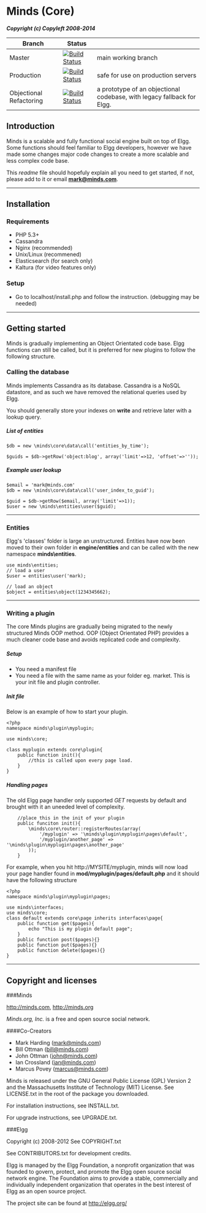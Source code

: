 Minds (Core)
==========

___Copyright (c) Copyleft 2008-2014___

Branch  | Status | |
------------- | ------------- | ----------
Master | [![Build Status](https://magnum.travis-ci.com/Minds/Minds.png?token=vHzWaxguqXbJqkudCFTn&branch=master)](https://magnum.travis-ci.com/Minds/Minds)  | main working branch |
Production | [![Build Status](https://magnum.travis-ci.com/Minds/Minds.png?token=vHzWaxguqXbJqkudCFTn&branch=production)](https://magnum.travis-ci.com/Minds/Minds) | safe for use on production servers
Objectional Refactoring | [![Build Status](https://magnum.travis-ci.com/Minds/Minds.png?token=vHzWaxguqXbJqkudCFTn&branch=objectional-refactoring)](https://magnum.travis-ci.com/Minds/Minds) | a prototype of an objectional codebase, with legacy fallback for Elgg.

## Introduction
Minds is a scalable and fully functional social engine built on top of Elgg. Some functions should feel familiar to Elgg developers, however we have made some changes major code changes to create a more scalable and less complex code base. 

This *readme* file should hopefuly explain all you need to get started, if not, please add to it or email **mark@minds.com**.

----


## Installation
### Requirements
- PHP 5.3+
- Cassandra
- Nginx (recommended)
- Unix/Linux (recommened)
- Elasticsearch (for search only)
- Kaltura (for video features only)

### Setup
- Go to localhost/install.php and follow the instruction. (debugging may be needed)

--------

## Getting started
Minds is gradually implementing an Object Orientated code base. Elgg functions can still be called, but it is preferred for new plugins to follow the following structure.


### Calling the database
Minds implements Cassandra as its database. Cassandra is a NoSQL datastore, and as such we have removed the relational queries used by Elgg. 

You should generally store your indexes on **write** and retrieve later with a lookup query.

##### List of entities
```
$db = new \minds\core\data\call('entities_by_time');

$guids = $db->getRow('object:blog', array('limit'=>12, 'offset'=>''));
```
##### Example user lookup
``` 
$email = 'mark@minds.com'
$db = new \minds\core\data\call('user_index_to_guid');

$guid = $db->getRow($email, array('limit'=>1));
$user = new \minds\entities\user($guid);

```

--------
### Entities
Elgg's 'classes' folder is large an unstructured. Entities have now been moved to their own folder in **engine/entities** and can be called with the new namespace **minds\entities**.

```
use minds\entities;
// load a user
$user = entities\user('mark);

// load an object
$object = entities\object(1234345662);
```

--------
### Writing a plugin
The core Minds plugins are gradually being migrated to the newly structured Minds OOP method. OOP (Object Orientated PHP) provides a much cleaner code base and avoids replicated code and complexity. 

##### Setup
- You need a manifest file
- You need a file with the same name as your folder eg. market. This is your init file and plugin controller.

##### Init file
Below is an example of how to start your plugin.

```
<?php 
namespace minds\plugin\myplugin;

use minds\core;

class myplugin extends core\plugin{
	public function init(){
		//this is called upon every page load. 
	}
}
```
##### Handling pages
The old Elgg page handler only supported *GET* requests by default and brought with it an uneeded level of complexity. 

```
	//place this in the init of your plugin
	public funciton init(){
		\minds\core\router::registerRoutes(array(
			'/myplugin' => '\minds\plugin\myplugin\pages\default',
			'/myplugin/another_page' => '\minds\plugin\myplugin\pages\another_page'
		));
	}

```

For example, when you hit http://MYSITE/myplugin, minds will now load your page handler found in **mod/myplugin/pages/default.php** and it should have the following structure

```
<?php 
namespace minds\plugin\myplugin\pages;

use minds\interfaces;
use minds\core;
class default extends core\page inherits interfaces\page{
	public function get($pages){
		echo "This is my plugin default page";
	}
	public function post($pages){}
	public function put($pages){}
	public function delete($pages){}
}
```

--------
## Copyright and licenses
###Minds

http://minds.com, http://minds.org

*Minds.org, Inc.* is a free and open source social network.

####Co-Creators 
- Mark Harding (mark@minds.com)
- Bill Ottman (bill@minds.com)
- John Ottman (john@minds.com)
- Ian Crossland (ian@minds.com)
- Marcus Povey (marcus@minds.com)




Minds is released under the GNU General Public License (GPL) Version 2 and the
Massachusetts Institute of Technology (MIT) License. See LICENSE.txt 
in the root of the package you downloaded.

For installation instructions, see INSTALL.txt.

For upgrade instructions, see UPGRADE.txt.



###Elgg

Copyright (c) 2008-2012 See COPYRIGHT.txt

See CONTRIBUTORS.txt for development credits.

Elgg is managed by the Elgg Foundation, a nonprofit organization that was
founded to govern, protect, and promote the Elgg open source social network
engine.  The Foundation aims to provide a stable, commercially and
individually independent organization that operates in the best interest of Elgg
as an open source project.

The project site can be found at http://elgg.org/

